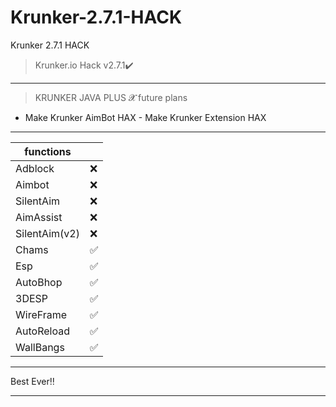 # Krunker-2.7.1-HACK
Krunker 2.7.1 HACK
>Krunker.io Hack v2.7.1✔️
__________________________________
>KRUNKER JAVA PLUS 𝓧 future plans 
- Make Krunker AimBot HAX  - Make Krunker Extension HAX
__________________________________
| functions          |    |
|--------------------|-----|
| Adblock            |❌  |
| Aimbot             |❌  |
| SilentAim          |❌  |
| AimAssist          |❌  |
| SilentAim(v2)      |❌  |
| Chams              |✅  |
| Esp                |✅  |
| AutoBhop           |✅  |
| 3DESP              |✅  |
| WireFrame          |✅  |
| AutoReload         |✅  |
| WallBangs          |✅  |
__________________________________
Best Ever‼️
__________________________________
